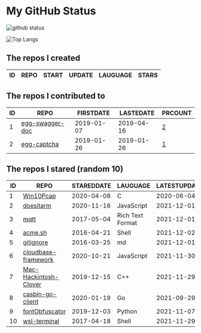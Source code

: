 # My GitHub Status

<img src="https://github-readme-stats-1.yihong0618.vercel.app/api?username=jc-lathander&show_icons=true&&&hide_title=true&count_private=true" alt="github status" />

![Top Langs](https://github-readme-stats-1.yihong0618.vercel.app/api/top-langs/?username=jc-lathander&layout=compact)

<!--START_SECTION:my_github-->
## The repos I created
| ID | REPO | START | UPDATE | LAUGUAGE | STARS |
|----|------|-------|--------|----------|-------|

## The repos I contributed to
| ID |                                REPO                                | FIRSTDATE  | LASTEDATE  |                                          PRCOUNT                                           |
|----|--------------------------------------------------------------------|------------|------------|--------------------------------------------------------------------------------------------|
|  1 | [egg-swagger-doc](https://github.com/Yanshijie-EL/egg-swagger-doc) | 2019-01-07 | 2019-04-16 | [2](https://github.com/Yanshijie-EL/egg-swagger-doc/pulls?q=is%3Apr+author%3Ajc-lathander) |
|  2 | [egg-captcha](https://github.com/Raoul1996/egg-captcha)            | 2019-01-26 | 2019-01-26 | [1](https://github.com/Raoul1996/egg-captcha/pulls?q=is%3Apr+author%3Ajc-lathander)        |

## The repos I stared (random 10)
| ID |                                  REPO                                   | STAREDDATE |     LAUGUAGE     | LATESTUPDATE |
|----|-------------------------------------------------------------------------|------------|------------------|--------------|
|  1 | [Win10Pcap](https://github.com/pmsjt/Win10Pcap)                         | 2020-04-08 | C                | 2020-06-04   |
|  2 | [doesitarm](https://github.com/ThatGuySam/doesitarm)                    | 2020-11-16 | JavaScript       | 2021-12-01   |
|  3 | [mqtt](https://github.com/mcxiaoke/mqtt)                                | 2017-05-04 | Rich Text Format | 2021-12-01   |
|  4 | [acme.sh](https://github.com/acmesh-official/acme.sh)                   | 2016-04-21 | Shell            | 2021-12-02   |
|  5 | [gitignore](https://github.com/github/gitignore)                        | 2016-03-25 | md               | 2021-12-01   |
|  6 | [cloudbase-framework](https://github.com/Tencent/cloudbase-framework)   | 2020-10-21 | JavaScript       | 2021-11-30   |
|  7 | [Mac-Hackintosh-Clover](https://github.com/Beipy/Mac-Hackintosh-Clover) | 2019-12-15 | C++              | 2021-11-29   |
|  8 | [casbin-go-client](https://github.com/casbin/casbin-go-client)          | 2020-01-19 | Go               | 2021-09-29   |
|  9 | [fontObfuscator](https://github.com/solarhell/fontObfuscator)           | 2019-12-03 | Python           | 2021-11-07   |
| 10 | [wsl-terminal](https://github.com/mskyaxl/wsl-terminal)                 | 2017-04-18 | Shell            | 2021-11-29   |

<!--END_SECTION:my_github-->

